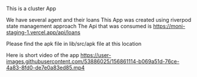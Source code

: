 This is a cluster App

We have several agent and their loans
This App was created using riverpod state management approach
The Api that was consumed is https://moni-staging-1.vercel.app/api/loans


Please find the apk file in lib/src/apk file at this location


Here is short video of the app
https://user-images.githubusercontent.com/53886025/156861114-b069a51d-76ce-4a83-8fd0-de7e0a83ed85.mp4

